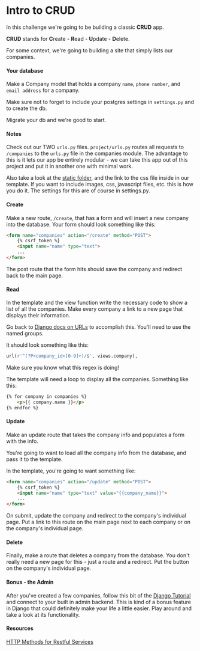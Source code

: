 Intro to CRUD
=============

In this challenge we're going to be building a classic **CRUD** app.

**CRUD** stands for **C**reate - **R**ead - **U**pdate - **D**elete.

For some context, we're going to building a site that simply lists our companies.

#### Your database

Make a Company model that holds a company `name`, `phone number`, and `email address` for a company.

Make sure not to forget to include your postgres settings in `settings.py` and to create the db.

Migrate your db and we're good to start.

#### Notes

Check out our TWO `urls.py` files. `project/urls.py` routes all requests to `/companies` to the `urls.py` file in the companies module. The advantage to this is it lets our app be entirely modular - we can take this app out of this project and put it in another one with minimal work.

Also take a look at the [static folder](https://docs.djangoproject.com/en/dev/howto/static-files/), and the link to the css file inside in our template. If you want to include images, css, javascript files, etc. this is how you do it. The settings for this are of course in settings.py.

#### Create

Make a new route, `/create`, that has a form and will insert a new company into the database.
Your form should look something like this:
```html
<form name="companies" action="/create" method="POST">
	{% csrf_token %}
	<input name="name" type="text">
	...
</form>
```
The post route that the form hits should save the company and redirect back to the main page.

#### Read

In the template and the view function write the necessary code to show a list of all the companies. Make every company a link to a new page that displays their information.

Go back to [Django docs on URLs](https://docs.djangoproject.com/en/dev/topics/http/urls/#named-groups) to accomplish this. You'll need to use the named groups.

It should look something like this:
```py
url(r'^(?P<company_id>[0-9]+)/$', views.company),
```
Make sure you know what this regex is doing!

The template will need a loop to display all the companies. Something like this:
```html
{% for company in companies %}
	<p>{{ company.name }}</p>
{% endfor %}
```
#### Update

Make an update route that takes the company info and populates a form with the info.

You're going to want to load all the company info from the database, and pass it to the template.

In the template, you're going to want something like:
```html
<form name="companies" action="/update" method="POST">
	{% csrf_token %}
	<input name="name" type="text" value="{{company_name}}">
	...
</form>
```
On submit, update the company and redirect to the company's individual page. Put a link to this route on the main page next to each company or on the company's individual page.

#### Delete

Finally, make a route that deletes a company from the database. You don't really need a new page for this - just a route and a redirect. Put the button on the company's individual page.

#### Bonus - the Admin

After you've created a few companies, follow this bit of the [Django Tutorial](https://docs.djangoproject.com/en/1.8/intro/tutorial02/) and connect to your built in admin backend. This is kind of a bonus feature in Django that could definitely make your life a little easier. Play around and take a look at its functionality.

#### Resources

[HTTP Methods for Restful Services](http://www.restapitutorial.com/lessons/httpmethods.html)
